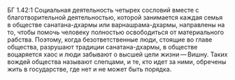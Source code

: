 БГ 1.42:1	Социальная деятельность четырех сословий вместе с благотворительной деятельностью, которой занимается каждая семья в обществе санатана-дхармы или варнашрама-дхармы, направлены на то, чтобы помочь человеку полностью освободиться от материального рабства. Поэтому, когда безответственные люди, стоящие во главе общества, разрушают традиции санатана-дхармы, в обществе воцаряется хаос и люди забывают о высшей цели жизни — Вишну. Таких вождей общества называют слепцами, и те, кто идет за ними, обречены жить в государстве, где нет и не может быть порядка.